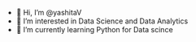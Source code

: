 - 👋 Hi, I’m @yashitaV
- 👀 I’m interested in Data Science and Data Analytics
- 🌱 I’m currently learning Python for Data scince

<!---
yashitaV/yashitaV is a ✨ special ✨ repository because its `README.md` (this file) appears on your GitHub profile.
You can click the Preview link to take a look at your changes.
--->

